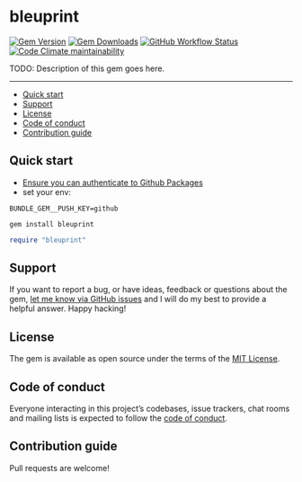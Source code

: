 # bleuprint

[![Gem Version](https://img.shields.io/gem/v/bleuprint)](https://rubygems.org/gems/bleuprint)
[![Gem Downloads](https://img.shields.io/gem/dt/bleuprint)](https://www.ruby-toolbox.com/projects/bleuprint)
[![GitHub Workflow Status](https://img.shields.io/github/actions/workflow/status/bleu-fi/bleuprint-ruby/ci.yml)](https://github.com/bleu-fi/bleuprint-ruby/actions/workflows/ci.yml)
[![Code Climate maintainability](https://img.shields.io/codeclimate/maintainability/bleu-fi/bleuprint-ruby)](https://codeclimate.com/github/bleu-fi/bleuprint-ruby)

TODO: Description of this gem goes here.

---

- [Quick start](#quick-start)
- [Support](#support)
- [License](#license)
- [Code of conduct](#code-of-conduct)
- [Contribution guide](#contribution-guide)

## Quick start

- [Ensure you can authenticate to Github Packages](https://docs.github.com/en/packages/working-with-a-github-packages-registry/working-with-the-rubygems-registry#authenticating-to-github-packages)
- set your env:

```
BUNDLE_GEM__PUSH_KEY=github
```

```
gem install bleuprint
```

```ruby
require "bleuprint"
```

## Support

If you want to report a bug, or have ideas, feedback or questions about the gem, [let me know via GitHub issues](https://github.com/bleu-fi/bleuprint-ruby/issues/new) and I will do my best to provide a helpful answer. Happy hacking!

## License

The gem is available as open source under the terms of the [MIT License](LICENSE.txt).

## Code of conduct

Everyone interacting in this project’s codebases, issue trackers, chat rooms and mailing lists is expected to follow the [code of conduct](CODE_OF_CONDUCT.md).

## Contribution guide

Pull requests are welcome!
